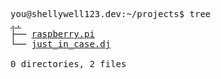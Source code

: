 <pre>
you@shellywell123.dev:~/projects$ tree
<a href="https://shellywell123.dev/tree/index.html">..</a>
├── <a href="https://shellywell123.dev/tree/projects/pi-craft.html">raspberry.pi</a>
└── <a href="https://shellywell123.dev/tree/projects/beats-case.html">just_in_case.dj</a>

0 directories, 2 files
</pre>